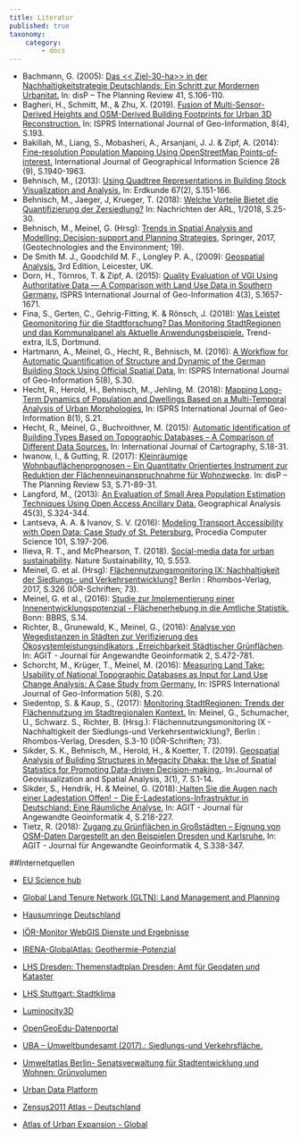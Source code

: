 ```yaml
---
title: Literatur
published: true
taxonomy:
    category:
        - docs
---
```

* Bachmann, G. (2005): [Das << Ziel-30-ha>> in der Nachhaltigkeitstrategie Deutschlands: Ein Schritt zur Mordernen Urbanitat.](https://www.tandfonline.com/doi/pdf/10.1080/02513625.2005.10556914?needAccess=true) In: disP – The Planning Review 41, S.106-110.
* Bagheri, H., Schmitt, M., & Zhu, X. (2019). [Fusion of Multi-Sensor-Derived Heights and OSM-Derived Building Footprints for Urban 3D Reconstruction.](https://www.mdpi.com/2220-9964/8/4/193) In: ISPRS International Journal of Geo-Information, 8(4), S.193.
* Bakillah, M., Liang, S., Mobasheri, A., Arsanjani, J. J. & Zipf, A. (2014): [Fine-resolution Population Mapping Using OpenStreetMap Points-of-interest.](https://www.tandfonline.com/doi/abs/10.1080/13658816.2014.909045?src=recsys&journalCode=tgis20) International Journal of Geographical Information Science 28 (9), S.1940-1963.
* Behnisch, M., (2013): [Using Quadtree Representations in Building Stock Visualization and Analysis.](https://www2.ioer.de/recherche/pdf/2013_behnisch_erdkunde.pdf) In: Erdkunde 67(2), S.151-166.
* Behnisch, M., Jaeger, J, Krueger, T.  (2018): [Welche Vorteile Bietet die Quantifizierung der Zersiedlung?](https://shop.arl-net.de/media/direct/pdf/nachrichten/2018-1/NR_1-18_Behnisch_S25-30_online.pdf) In: Nachrichten der ARL, 1/2018, S.25-30.
* Behnisch, M., Meinel, G. (Hrsg): [Trends in Spatial Analysis and Modelling: Decision-support and Planning Strategies](https://doi.org/10.1007/978-3-319-52522-8), Springer, 2017, (Geotechnologies and the Environment; 19).
* De Smith M. J., Goodchild M. F., Longley P. A., (2009): [Geospatial Analysis.](http://discovery.ucl.ac.uk/49154/) 3rd Edition, Leicester, UK.
* Dorn, H., Törnros, T. & Zipf, A. (2015): [Quality Evaluation of VGI Using Authoritative Data — A Comparison with Land Use Data in Southern Germany.](http://www.mdpi.com/2220-9964/4/3/1657/htm) ISPRS International Journal of Geo-Information 4(3), S.1657-1671.
* Fina, S., Gerten, C., Gehrig-Fitting, K. & Rönsch, J. (2018): [Was Leistet Geomonitoring für die Stadtforschung? Das Monitoring StadtRegionen und das Kommunalpanel als Aktuelle Anwendungsbeispiele.](https://www.ils-forschung.de/files_publikationen/pdfs/180622_TREND_EXTRA_online.pdf) Trend-extra, ILS, Dortmund.
* Hartmann, A., Meinel, G., Hecht, R., Behnisch, M. (2016): [A Workflow for Automatic Quantification of Structure and Dynamic of the German Building Stock Using Official Spatial Data](http://www.mdpi.com/2220-9964/5/8/142), In: ISPRS International Journal of Geo-Information 5(8), S.30.
* Hecht, R., Herold, H., Behnisch, M., Jehling, M. (2018): [Mapping Long-Term Dynamics of Population and
Dwellings Based on a Multi-Temporal Analysis of
Urban Morphologies](https://www.mdpi.com/2220-9964/8/1/2), In: ISPRS International Journal of Geo-Information 8(1), S.21.
* Hecht, R., Meinel, G., Buchroithner, M. (2015): [Automatic Identification of Building Types Based on Topographic Databases – A Comparison of Different Data Sources.](https://www.tandfonline.com/doi/full/10.1080/23729333.2015.1055644) In: International Journal of Cartography, S.18-31.
* Iwanow, I., & Gutting, R. (2017): [Kleinräumige Wohnbauflächenprognosen – Ein Quantitativ Orientiertes Instrument zur Reduktion der Flächenneuinanspruchnahme für Wohnzwecke](https://www.tandfonline.com/doi/full/10.1080/02513625.2017.1414496"). In: disP – The Planning Review 53, S.71-89-31.
* Langford, M., (2013): [An Evaluation of Small Area Population Estimation Techniques Using Open Access Ancillary Data.](https://onlinelibrary.wiley.com/doi/abs/10.1111/gean.12012) Geographical Analysis 45(3), S.324-344.
* Lantseva, A. A. & Ivanov, S. V. (2016): [Modeling Transport Accessibility with Open Data: Case Study of St. Petersburg.](https://www.sciencedirect.com/science/article/pii/S1877050916326916) Procedia Computer Science 101, S.197-206.
* Ilieva, R. T., and McPhearson, T. (2018). [Social-media data for urban sustainability](https://www.nature.com/articles/s41893-018-0153-6). Nature Sustainability, 10, S.553.
* Meinel, G. et al. (Hrsg): [Flächennutzungsmonitoring IX: Nachhaltigkeit der Siedlungs- und Verkehrsentwicklung?](http://nbn-resolving.de/urn:nbn:de:bsz:14-qucosa2-172489)  Berlin : Rhombos-Verlag, 2017, S.326 (IÖR-Schriften; 73).
* Meinel, G. et al., (2016): [Studie zur Implementierung einer Innenentwicklungspotenzial - Flächenerhebung in die Amtliche Statistik.](http://www.bbsr.bund.de/BBSR/DE/Veroeffentlichungen/BBSROnline/2016/bbsr-online-02-2016-dl.pdf?__blob=publicationFile&v=2) Bonn: BBRS, S.14.
* Richter, B., Grunewald, K., Meinel, G., (2016): [Analyse von Wegedistanzen in Städten zur Verifizierung des Ökosystemleistungsindikators „Erreichbarkeit Städtischer Grünflächen](http://gispoint.de/fileadmin/user_upload/paper_gis_open/AGIT_2016/537622063.pdf). In: AGIT - Journal für Angewandte Geoinformatik 2, S.472-781.
* Schorcht, M., Krüger, T., Meinel, M. (2016): [Measuring Land Take: Usability of National Topographic Databases as Input for Land Use Change Analysis: A Case Study from Germany.](http://www.mdpi.com/2220-9964/5/8/134/htm) In: ISPRS International Journal of Geo-Information 5(8), S.20.
* Siedentop, S. & Kaup, S., (2017): [Monitoring StadtRegionen: Trends der Flächennutzung im Stadtregionalen Kontext.](http://nbn-resolving.de/urn:nbn:de:bsz:14-qucosa2-211777) In: Meinel, G., Schumacher, U., Schwarz. S., Richter, B. (Hrsg.): Flächennutzungsmonitoring IX - Nachhaltigkeit der Siedlungs-und Verkehrsentwicklung?, Berlin : Rhombos-Verlag, Dresden, S.3-10 (IÖR-Schriften; 73).
* Sikder, S. K., Behnisch, M., Herold, H., & Koetter, T. (2019). [Geospatial Analysis of Building Structures in Megacity Dhaka: the Use of Spatial Statistics for Promoting Data-driven Decision-making.](https://link.springer.com/article/10.1007/s41651-019-0029-y). In:Journal of Geovisualization and Spatial Analysis, 3(1), 7. S.1-14.
* Sikder, S., Hendrik, H. & Meinel, G. (2018):[ Halten Sie die Augen nach einer Ladestation Offen! − Die E-Ladestations-Infrastruktur in Deutschland: Eine Räumliche Analyse.](https://gispoint.de/gisopen-paper/4522-halten-sie-die-augen-nach-einer-ladestation-offen-die-e-ladestations-infrastruktur-in-deutschland-eine-raeumliche-analyse.html?IDjournalTitle=5) In: AGIT - Journal für Angewandte Geoinformatik 4, S.218-227.
* Tietz, R. (2018): [Zugang zu Grünflächen in Großstädten – Eignung von OSM-Daten Dargestellt an den Beispielen Dresden und Karlsruhe.](https://gispoint.de/gisopen-paper/4537-zugang-zu-gruenflaechen-in-grossstaedten-eignung-von-osm-daten-dargestellt-an-den-beispielen-dresden-und-karlsruhe.html?IDjournalTitle=5) In: AGIT - Journal für Angewandte Geoinformatik 4, S.338-347.




##Internetquellen

* [EU Science hub](https://ghsl.jrc.ec.europa.eu/enact.php)

* [Global Land Tenure Network (GLTN): Land Management and Planning](https://gltn.net/home/land-management-and-planning/#land-use-planning)

* [Hausumringe Deutschland](https://www.ldbv.bayern.de/produkte/kataster/hausumringe.html)

* [IÖR-Monitor WebGIS Dienste und Ergebnisse ](http://www.ioer-monitor.de/ergebnisse/#c97)

* [IRENA-GlobalAtlas: Geothermie-Potenzial](https://irena.masdar.ac.ae/gallery/)

* [LHS Dresden: Themenstadtplan Dresden; Amt für Geodaten und Kataster](http://stadtplan2.dresden.de)

* [LHS Stuttgart: Stadtklima](https://gis6.stuttgart.de/maps/index.html)

* [Luminocity3D](http://luminocity3d.org/)

* [OpenGeoEdu-Datenportal](https://portal.opengeoedu.de/)

* [UBA – Umweltbundesamt (2017).: Siedlungs-und Verkehrsfläche. ](https://www.umweltbundesamt.de/daten/flaeche-boden-land-oekosysteme/flaeche/siedlungs-verkehrsflaeche#textpart-2)

* [Umweltatlas Berlin- Senatsverwaltung für Stadtentwicklung und Wohnen: Grünvolumen](https://www.stadtentwicklung.berlin.de/umwelt/umweltatlas/ke601.htm)

* [Urban Data Platform](http://urban.jrc.ec.europa.eu)

* [Zensus2011 Atlas – Deutschland](https://atlas.zensus2011.de/)

* [Atlas of Urban Expansion - Global](http://www.atlasofurbanexpansion.org/data)
